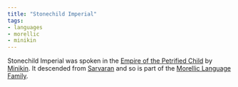 ```yaml
---
title: "Stonechild Imperial"
tags:
- languages
- morellic
- minikin
---
```

Stonechild Imperial was spoken in the [Empire of the Petrified Child](cultures/morellic/stonechild-empire/empire-of-the-petrified-child.md) by [Minikin](fauna/minikin/minikin.md). It descended from [Sarvaran](languages/morellic/sarvaran/sarvaran.md) and so is part of the [Morellic Language Family](languages/morellic/morellic-family.md).